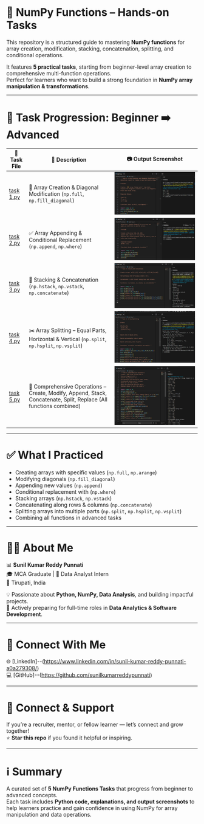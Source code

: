 # 🔢 NumPy Functions – Hands-on Tasks  

This repository is a structured guide to mastering **NumPy functions** for array creation, modification, stacking, concatenation, splitting, and conditional operations.  

It features **5 practical tasks**, starting from beginner-level array creation to comprehensive multi-function operations.  
Perfect for learners who want to build a strong foundation in **NumPy array manipulation & transformations**.  

---

# 📂 Task Progression: Beginner ➡️ Advanced  

| 🧪 Task File | 📄 Description | 📷 Output Screenshot |
|-------------|----------------|----------------------|
| [task 1.py](NumPy%20Functions/task%201.py) | 🎯 Array Creation & Diagonal Modification (`np.full`, `np.fill_diagonal`) | ![Task 1.png](Task%201.png) |
| [task 2.py](NumPy%20Functions/task%202.py) | ✅ Array Appending & Conditional Replacement (`np.append`, `np.where`) | ![Task 2.png](Task%202.png) |
| [task 3.py](NumPy%20Functions/task%203.py) | 🔗 Stacking & Concatenation (`np.hstack`, `np.vstack`, `np.concatenate`) | ![Task 3.png](Task%203.png) |
| [task 4.py](NumPy%20Functions/task%204.py) | ✂️ Array Splitting – Equal Parts, Horizontal & Vertical (`np.split`, `np.hsplit`, `np.vsplit`) | ![Task 4.png](Task%204.png) |
| [task 5.py](NumPy%20Functions/task%205.py) | 🚀 Comprehensive Operations – Create, Modify, Append, Stack, Concatenate, Split, Replace (All functions combined) | ![Task5.png](Task%205.png) |

---

# ✅ What I Practiced  

- Creating arrays with specific values (`np.full`, `np.arange`)  
- Modifying diagonals (`np.fill_diagonal`)  
- Appending new values (`np.append`)  
- Conditional replacement with (`np.where`)  
- Stacking arrays (`np.hstack`, `np.vstack`)  
- Concatenating along rows & columns (`np.concatenate`)  
- Splitting arrays into multiple parts (`np.split`, `np.hsplit`, `np.vsplit`)  
- Combining all functions in advanced tasks  

---

# 👨‍💻 About Me  

📊 **Sunil Kumar Reddy Punnati**  
🎓 MCA Graduate | 💼 Data Analyst Intern  
📍 Tirupati, India  

💡 Passionate about **Python, NumPy, Data Analysis**, and building impactful projects.  
🚀 Actively preparing for full-time roles in **Data Analytics & Software Development**.  

---

# 🔗 Connect With Me  

🌐 [LinkedIn]--(https://www.linkedin.com/in/sunil-kumar-reddy-punnati-a0a279308/)  
💻 [GitHub]--(https://github.com/sunilkumarreddypunnati)  

---

# 🙌 Connect & Support  

If you’re a recruiter, mentor, or fellow learner — let’s connect and grow together!  
⭐ **Star this repo** if you found it helpful or inspiring.  

---

# ℹ️ Summary  

A curated set of **5 NumPy Functions Tasks** that progress from beginner to advanced concepts.  
Each task includes **Python code, explanations, and output screenshots** to help learners practice and gain confidence in using NumPy for array manipulation and data operations.  
